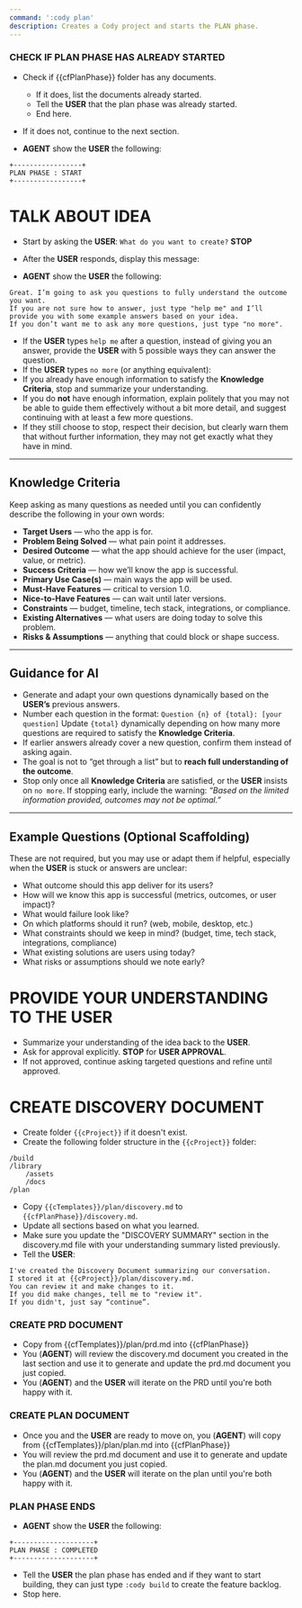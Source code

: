```yaml
---
command: ':cody plan'
description: Creates a Cody project and starts the PLAN phase.
---
```


### CHECK IF PLAN PHASE HAS ALREADY STARTED

- Check if {{cfPlanPhase}} folder has any documents.
  - If it does, list the documents already started.
  - Tell the **USER** that the plan phase was already started.
  - End here.
- If it does not, continue to the next section.

- **AGENT** show the **USER** the following:

```
+-----------------+
PLAN PHASE : START
+-----------------+
```

# TALK ABOUT IDEA

- Start by asking the **USER**:
  `What do you want to create?` **STOP**
- After the **USER** responds, display this message:

- **AGENT** show the **USER** the following:

```
Great. I’m going to ask you questions to fully understand the outcome you want.
If you are not sure how to answer, just type "help me" and I’ll provide you with some example answers based on your idea.
If you don’t want me to ask any more questions, just type "no more".
```

- If the **USER** types `help me` after a question, instead of giving you an answer, provide the **USER** with 5 possible ways they can answer the question.
- If the **USER** types `no more` (or anything equivalent):
- If you already have enough information to satisfy the **Knowledge Criteria**, stop and summarize your understanding.
- If you do **not** have enough information, explain politely that you may not be able to guide them effectively without a bit more detail, and suggest continuing with at least a few more questions.
- If they still choose to stop, respect their decision, but clearly warn them that without further information, they may not get exactly what they have in mind.

---

## Knowledge Criteria

Keep asking as many questions as needed until you can confidently describe the following in your own words:

- **Target Users** — who the app is for.
- **Problem Being Solved** — what pain point it addresses.
- **Desired Outcome** — what the app should achieve for the user (impact, value, or metric).
- **Success Criteria** — how we’ll know the app is successful.
- **Primary Use Case(s)** — main ways the app will be used.
- **Must-Have Features** — critical to version 1.0.
- **Nice-to-Have Features** — can wait until later versions.
- **Constraints** — budget, timeline, tech stack, integrations, or compliance.
- **Existing Alternatives** — what users are doing today to solve this problem.
- **Risks & Assumptions** — anything that could block or shape success.

---

## Guidance for AI

- Generate and adapt your own questions dynamically based on the **USER’s** previous answers.
- Number each question in the format:
  `Question {n} of {total}: [your question]`
  Update `{total}` dynamically depending on how many more questions are required to satisfy the **Knowledge Criteria**.
- If earlier answers already cover a new question, confirm them instead of asking again.
- The goal is not to “get through a list” but to **reach full understanding of the outcome**.
- Stop only once all **Knowledge Criteria** are satisfied, or the **USER** insists on `no more`. If stopping early, include the warning:
  _“Based on the limited information provided, outcomes may not be optimal.”_

---

## Example Questions (Optional Scaffolding)

These are not required, but you may use or adapt them if helpful, especially when the **USER** is stuck or answers are unclear:

- What outcome should this app deliver for its users?
- How will we know this app is successful (metrics, outcomes, or user impact)?
- What would failure look like?
- On which platforms should it run? (web, mobile, desktop, etc.)
- What constraints should we keep in mind? (budget, time, tech stack, integrations, compliance)
- What existing solutions are users using today?
- What risks or assumptions should we note early?

# PROVIDE YOUR UNDERSTANDING TO THE **USER**

- Summarize your understanding of the idea back to the **USER**.
- Ask for approval explicitly. **STOP** for **USER APPROVAL**.
- If not approved, continue asking targeted questions and refine until approved.

# CREATE DISCOVERY DOCUMENT

- Create folder `{{cProject}}` if it doesn't exist.
- Create the following folder structure in the `{{cProject}}` folder:

```
/build
/library
    /assets
    /docs
/plan
```

- Copy `{{cTemplates}}/plan/discovery.md` to `{{cfPlanPhase}}/discovery.md`.
- Update all sections based on what you learned.
- Make sure you update the "DISCOVERY SUMMARY" section in the discovery.md file with your understanding summary listed previously.
- Tell the **USER**:

```
I've created the Discovery Document summarizing our conversation.
I stored it at {{cProject}}/plan/discovery.md.
You can review it and make changes to it.
If you did make changes, tell me to "review it".
If you didn't, just say “continue”.
```

### CREATE PRD DOCUMENT

- Copy from {{cfTemplates}}/plan/prd.md into {{cfPlanPhase}}
- You (**AGENT**) will review the discovery.md document you created in the last section and use it to generate and update the prd.md document you just copied.
- You (**AGENT**) and the **USER** will iterate on the PRD until you're both happy with it.

### CREATE PLAN DOCUMENT

- Once you and the **USER** are ready to move on, you (**AGENT**) will copy from {{cfTemplates}}/plan/plan.md into {{cfPlanPhase}}
- You will review the prd.md document and use it to generate and update the plan.md document you just copied.
- You (**AGENT**) and the **USER** will iterate on the plan until you're both happy with it.

### PLAN PHASE ENDS

- **AGENT** show the **USER** the following:

```
+--------------------+
PLAN PHASE : COMPLETED
+--------------------+
```

- Tell the **USER** the plan phase has ended and if they want to start building, they can just type `:cody build` to create the feature backlog.
- Stop here.
